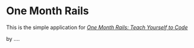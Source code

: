 # One Month Rails

This is the simple application for
[*One Month Rails: Teach Yourself to Code*](http://onemonthsrails.com)

by ....